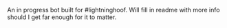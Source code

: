 An in progress bot built for #lightninghoof. Will fill in readme with more info should I get far enough for it to matter.